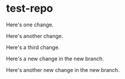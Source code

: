 # test-repo

Here's one change.

Here's another change.

Here's a third change.

Here's a new change in the new branch.

Here's another new change in the new branch.
